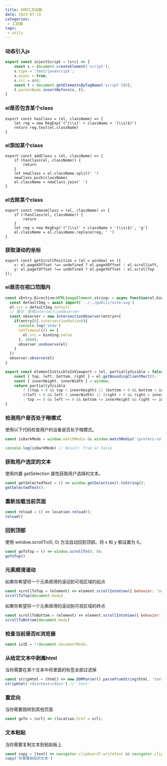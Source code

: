 ```yaml
---
title: DOM工具函数
date: 2023-07-19
categories:
 - 工具集
tags:
 - utils
---
```


### 动态引入js

```js
export const injectScript = (src) => {
    const s = document.createElement('script');
    s.type = 'text/javascript';
    s.async = true;
    s.src = src;
    const t = document.getElementsByTagName('script')[0];
    t.parentNode.insertBefore(s, t);
}
```

### el是否包含某个class

```
export const hasClass = (el, className) => {
    let reg = new RegExp('(^|\\s)' + className + '(\\s|$)')
    return reg.test(el.className)
}
```

### el添加某个class

```
export const addClass = (el, className) => {
    if (hasClass(el, className)) {
        return
    }
    let newClass = el.className.split(' ')
    newClass.push(className)
    el.className = newClass.join(' ')
}
```

### el去除某个class

```
export const removeClass = (el, className) => {
    if (!hasClass(el, className)) {
        return
    }
    let reg = new RegExp('(^|\\s)' + className + '(\\s|$)', 'g')
    el.className = el.className.replace(reg, ' ')
}
```

### 获取滚动的坐标

```JS
export const getScrollPosition = (el = window) => ({
    x: el.pageXOffset !== undefined ? el.pageXOffset : el.scrollLeft,
    y: el.pageYOffset !== undefined ? el.pageYOffset : el.scrollTop
});
```

### el是否在视口范围内

<CodeGroup>

 <CodeGroupItem title="IntersectionObserver">

```js
const vEntry:Directive<HTMLImageElement,string> = async function(el,binding){
  const defaultImg = await import('../../public/vite.svg')
  el.src = defaultImg.default
  // 重点：使用IntersectionObserver
  const observer = new IntersectionObserver(entry=>{
    if(entry[0].intersectionRatio>0){
      console.log('show')
      setTimeout(() => {
        el.src = binding.value
      }, 2000);
      observer.unobserve(el)
    }
  })
  observer.observe(el)
}
```

 </CodeGroupItem>

 <CodeGroupItem title="ES5">

```js
export const elementIsVisibleInViewport = (el, partiallyVisible = false) => {
    const { top, left, bottom, right } = el.getBoundingClientRect();
    const { innerHeight, innerWidth } = window;
    return partiallyVisible
        ? ((top > 0 && top < innerHeight) || (bottom > 0 && bottom < innerHeight)) &&
        ((left > 0 && left < innerWidth) || (right > 0 && right < innerWidth))
        : top >= 0 && left >= 0 && bottom <= innerHeight && right <= innerWidth;
}
```

 </CodeGroupItem>

</CodeGroup>

### 检测用户是否处于暗模式

使用以下代码检查用户的设备是否处于暗模式。

```js
const isDarkMode = window.matchMedia && window.matchMedia('(prefers-color-scheme: dark)').matches

console.log(isDarkMode) // Result: True or False
```

### 获取用户选定的文本

使用内置 getSelection 属性获取用户选择的文本。

```js
const getSelectedText = () => window.getSelection().toString();
getSelectedText();
```

### 重新加载当前页面

```js
const reload = () => location.reload();
reload()
```

### 回到顶部

使用 window.scrollTo(0, 0) 方法自动回到顶部。将 x 和 y 都设置为 0。

```js
const goToTop = () => window.scrollTo(0, 0);
goToTop()
```

### 元素顺滑滚动

如果你希望将一个元素顺滑的滚动到可视区域的起点

```js
const scrollToTop = (element) => element.scrollIntoView({ behavior: "smooth", block: "start" })
scrollToTop(document.body)
```

如果你希望将一个元素顺滑的滚动到可视区域的终点

```js
const scrollToBottom = (element) => element.scrollIntoView({ behavior: "smooth", block: "end" })
scrollToBottom(document.body)
```

### 检查当前是否IE浏览器

```js
const isIE = !!document.documentMode;
```

### 从给定文本中剥离html

当你需要在某个文本中将里面的标签全部过滤掉

```js
const stripHtml = (html) => new DOMParser().parseFromString(html, 'text/html').body.textContent || '';
stripHtml('<div>test</div>') // 'test'
```

### 重定向

当你需要跳转到其他页面

```js
const goTo = (url) => (location.href = url);
```

### 文本粘贴

当你需要复制文本到粘贴板上

```js
const copy = (text) => navigator.clipboard?.writeText && navigator.clipboard.writeText(text)
copy('你需要粘贴的文本')
```
